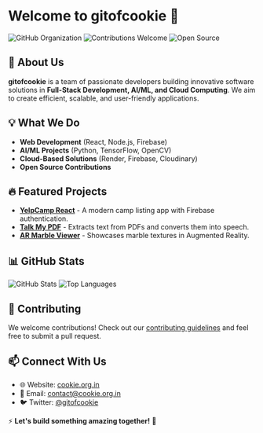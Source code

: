# Welcome to gitofcookie 👋

![GitHub Organization](https://img.shields.io/badge/GitHub-gitofcookie-blue?style=flat-square&logo=github)
![Contributions Welcome](https://img.shields.io/badge/Contributions-Welcome-brightgreen?style=flat-square)
![Open Source](https://img.shields.io/badge/Open%20Source-%E2%9C%94-success?style=flat-square)

## 🚀 About Us
**gitofcookie** is a team of passionate developers building innovative software solutions in **Full-Stack Development, AI/ML, and Cloud Computing**. We aim to create efficient, scalable, and user-friendly applications.

## 💡 What We Do
- **Web Development** (React, Node.js, Firebase)
- **AI/ML Projects** (Python, TensorFlow, OpenCV)
- **Cloud-Based Solutions** (Render, Firebase, Cloudinary)
- **Open Source Contributions**

## 🔥 Featured Projects
- **[YelpCamp React](https://github.com/gitofcookie/yelpcamp-react)** - A modern camp listing app with Firebase authentication.
- **[Talk My PDF](https://github.com/gitofcookie/talk-my-pdf)** - Extracts text from PDFs and converts them into speech.
- **[AR Marble Viewer](https://github.com/gitofcookie/ar-marble-viewer)** - Showcases marble textures in Augmented Reality.

## 📊 GitHub Stats
![GitHub Stats](https://github-readme-stats.vercel.app/api?username=gitofcookie&show_icons=true&theme=radical)
![Top Languages](https://github-readme-stats.vercel.app/api/top-langs/?username=gitofcookie&layout=compact&theme=radical)

## 🤝 Contributing
We welcome contributions! Check out our [contributing guidelines](CONTRIBUTING.md) and feel free to submit a pull request.

## 📫 Connect With Us
- 🌐 Website: [cookie.org.in](https://cookie.org.in)
- 📩 Email: contact@cookie.org.in
- 🐦 Twitter: [@gitofcookie](https://twitter.com/gitofcookie)

⚡ **Let's build something amazing together!** 🚀
